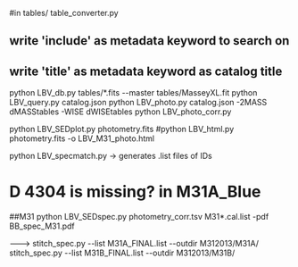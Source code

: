 #in tables/
table_converter.py
## write 'include' as metadata keyword to search on
## write 'title' as metadata keyword as catalog title

python LBV_db.py tables/*.fits --master tables/MasseyXL.fit
python LBV_query.py catalog.json
python LBV_photo.py catalog.json -2MASS dMASStables -WISE dWISEtables
python LBV_photo_corr.py

python LBV_SEDplot.py photometry.fits
#python LBV_html.py photometry.fits -o LBV_M31_photo.html

python LBV_specmatch.py
   -> generates .list files of IDs


# D 4304 is missing? in M31A_Blue

##M31
python LBV_SEDspec.py photometry_corr.tsv M31*.cal.list -pdf BB_spec_M31.pdf

---> 
stitch_spec.py --list M31A_FINAL.list --outdir M312013/M31A/
stitch_spec.py --list M31B_FINAL.list --outdir M312013/M31B/

